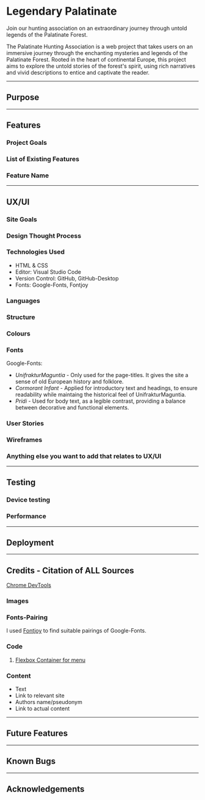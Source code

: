 # Legendary Palatinate

Join our hunting association on an extraordinary journey through untold legends of the Palatinate Forest.

The Palatinate Hunting Association is a web project that takes users on an immersive journey through the enchanting mysteries and legends of the Palatinate Forest. Rooted in the heart of continental Europe, this project aims to explore the untold stories of the forest's spirit, using rich narratives and vivid descriptions to entice and captivate the reader.

---

## Purpose

---

## Features

### Project Goals

### List of Existing Features

### Feature Name

---

## UX/UI

### Site Goals

### Design Thought Process

### Technologies Used

- HTML & CSS
- Editor: Visual Studio Code
- Version Control: GitHub, GitHub-Desktop
- Fonts: Google-Fonts, Fontjoy

### Languages

### Structure

### Colours

### Fonts

Google-Fonts:

- _UnifrakturMaguntia_ - Only used for the page-titles. It gives the site a sense of old European history and folklore.
- _Cormorant Infant_ - Applied for introductory text and headings, to ensure readability while maintaing the historical feel of UnifrakturMaguntia.
- _Pridi_ - Used for body text, as a legible contrast, providing a balance between decorative and functional elements.

### User Stories

### Wireframes

### Anything else you want to add that relates to UX/UI

---

## Testing

### Device testing

### Performance

---

## Deployment

---

## Credits - Citation of ALL Sources

[Chrome DevTools](https://developer.chrome.com/docs/devtools/)

### Images

### Fonts-Pairing

I used [Fontjoy](https://fontjoy.com/) to find suitable pairings of Google-Fonts.

### Code

1.  [Flexbox Container for menu](https://www.w3schools.com/css/css3_flexbox_container.asp#justify-content)

### Content

- Text
- Link to relevant site
- Authors name/pseudonym
- Link to actual content

---

## Future Features

---

## Known Bugs

---

## Acknowledgements
